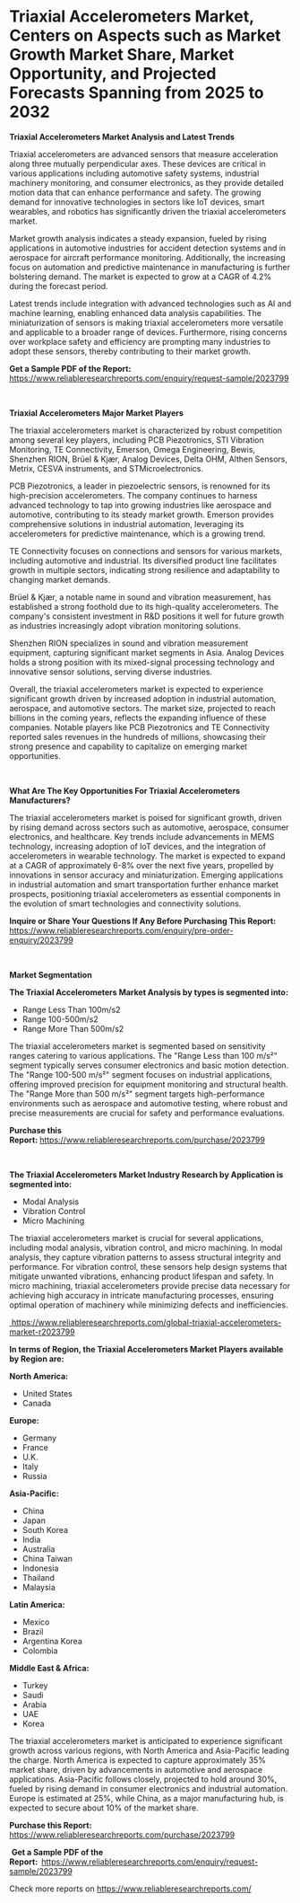 <p><h1>Triaxial Accelerometers Market, Centers on Aspects such as Market Growth Market Share, Market Opportunity, and Projected Forecasts Spanning from 2025 to 2032</h1></p><p><strong>Triaxial Accelerometers Market Analysis and Latest Trends</strong></p>
<p><p>Triaxial accelerometers are advanced sensors that measure acceleration along three mutually perpendicular axes. These devices are critical in various applications including automotive safety systems, industrial machinery monitoring, and consumer electronics, as they provide detailed motion data that can enhance performance and safety. The growing demand for innovative technologies in sectors like IoT devices, smart wearables, and robotics has significantly driven the triaxial accelerometers market.</p><p>Market growth analysis indicates a steady expansion, fueled by rising applications in automotive industries for accident detection systems and in aerospace for aircraft performance monitoring. Additionally, the increasing focus on automation and predictive maintenance in manufacturing is further bolstering demand. The market is expected to grow at a CAGR of 4.2% during the forecast period.</p><p>Latest trends include integration with advanced technologies such as AI and machine learning, enabling enhanced data analysis capabilities. The miniaturization of sensors is making triaxial accelerometers more versatile and applicable to a broader range of devices. Furthermore, rising concerns over workplace safety and efficiency are prompting many industries to adopt these sensors, thereby contributing to their market growth.</p></p>
<p><strong>Get a Sample PDF of the Report:&nbsp;</strong> <a href="https://www.reliableresearchreports.com/enquiry/request-sample/2023799?utm_campaign=3319&utm_medium=2&utm_source=Github&utm_content=ia&utm_term=29032025&utm_id=triaxial-accelerometers">https://www.reliableresearchreports.com/enquiry/request-sample/2023799</a></p>
<p>&nbsp;</p>
<p><strong>Triaxial Accelerometers Major Market Players</strong></p>
<p><p>The triaxial accelerometers market is characterized by robust competition among several key players, including PCB Piezotronics, STI Vibration Monitoring, TE Connectivity, Emerson, Omega Engineering, Bewis, Shenzhen RION, Brüel & Kjær, Analog Devices, Delta OHM, Althen Sensors, Metrix, CESVA instruments, and STMicroelectronics.</p><p>PCB Piezotronics, a leader in piezoelectric sensors, is renowned for its high-precision accelerometers. The company continues to harness advanced technology to tap into growing industries like aerospace and automotive, contributing to its steady market growth. Emerson provides comprehensive solutions in industrial automation, leveraging its accelerometers for predictive maintenance, which is a growing trend.</p><p>TE Connectivity focuses on connections and sensors for various markets, including automotive and industrial. Its diversified product line facilitates growth in multiple sectors, indicating strong resilience and adaptability to changing market demands.</p><p>Brüel & Kjær, a notable name in sound and vibration measurement, has established a strong foothold due to its high-quality accelerometers. The company's consistent investment in R&D positions it well for future growth as industries increasingly adopt vibration monitoring solutions.</p><p>Shenzhen RION specializes in sound and vibration measurement equipment, capturing significant market segments in Asia. Analog Devices holds a strong position with its mixed-signal processing technology and innovative sensor solutions, serving diverse industries.</p><p>Overall, the triaxial accelerometers market is expected to experience significant growth driven by increased adoption in industrial automation, aerospace, and automotive sectors. The market size, projected to reach billions in the coming years, reflects the expanding influence of these companies. Notable players like PCB Piezotronics and TE Connectivity reported sales revenues in the hundreds of millions, showcasing their strong presence and capability to capitalize on emerging market opportunities.</p></p>
<p>&nbsp;</p>
<p><strong>What Are The Key Opportunities For Triaxial Accelerometers Manufacturers?</strong></p>
<p><p>The triaxial accelerometers market is poised for significant growth, driven by rising demand across sectors such as automotive, aerospace, consumer electronics, and healthcare. Key trends include advancements in MEMS technology, increasing adoption of IoT devices, and the integration of accelerometers in wearable technology. The market is expected to expand at a CAGR of approximately 6-8% over the next five years, propelled by innovations in sensor accuracy and miniaturization. Emerging applications in industrial automation and smart transportation further enhance market prospects, positioning triaxial accelerometers as essential components in the evolution of smart technologies and connectivity solutions.</p></p>
<p><strong>Inquire or Share Your Questions If Any Before Purchasing This Report:</strong> <a href="https://www.reliableresearchreports.com/enquiry/pre-order-enquiry/2023799?utm_campaign=3319&utm_medium=2&utm_source=Github&utm_content=ia&utm_term=29032025&utm_id=triaxial-accelerometers">https://www.reliableresearchreports.com/enquiry/pre-order-enquiry/2023799</a></p>
<p>&nbsp;</p>
<p><strong>Market Segmentation</strong></p>
<p><strong>The Triaxial Accelerometers Market Analysis by types is segmented into:</strong></p>
<p><ul><li>Range Less Than 100m/s2</li><li>Range 100-500m/s2</li><li>Range More Than 500m/s2</li></ul></p>
<p><p>The triaxial accelerometers market is segmented based on sensitivity ranges catering to various applications. The "Range Less than 100 m/s²" segment typically serves consumer electronics and basic motion detection. The "Range 100-500 m/s²" segment focuses on industrial applications, offering improved precision for equipment monitoring and structural health. The "Range More than 500 m/s²" segment targets high-performance environments such as aerospace and automotive testing, where robust and precise measurements are crucial for safety and performance evaluations.</p></p>
<p><strong>Purchase this Report:&nbsp;</strong><a href="https://www.reliableresearchreports.com/purchase/2023799?utm_campaign=3319&utm_medium=2&utm_source=Github&utm_content=ia&utm_term=29032025&utm_id=triaxial-accelerometers">https://www.reliableresearchreports.com/purchase/2023799</a></p>
<p>&nbsp;</p>
<p><strong>The Triaxial Accelerometers Market Industry Research by Application is segmented into:</strong></p>
<p><ul><li>Modal Analysis</li><li>Vibration Control</li><li>Micro Machining</li></ul></p>
<p><p>The triaxial accelerometers market is crucial for several applications, including modal analysis, vibration control, and micro machining. In modal analysis, they capture vibration patterns to assess structural integrity and performance. For vibration control, these sensors help design systems that mitigate unwanted vibrations, enhancing product lifespan and safety. In micro machining, triaxial accelerometers provide precise data necessary for achieving high accuracy in intricate manufacturing processes, ensuring optimal operation of machinery while minimizing defects and inefficiencies.</p></p>
<p><a href="https://www.reliableresearchreports.com/global-triaxial-accelerometers-market-r2023799?utm_campaign=3319&utm_medium=2&utm_source=Github&utm_content=ia&utm_term=29032025&utm_id=triaxial-accelerometers">&nbsp;https://www.reliableresearchreports.com/global-triaxial-accelerometers-market-r2023799</a></p>
<p><strong>In terms of Region, the Triaxial Accelerometers Market Players available by Region are:</strong></p>
<p>
    <p> <strong> North America: </strong>
        <ul>
            <li>United States</li>
            <li>Canada</li>
        </ul>
        </p> 
    <p> <strong> Europe: </strong>
        <ul>
            <li>Germany</li>
            <li>France</li>
            <li>U.K.</li>
            <li>Italy</li>
            <li>Russia</li>
        </ul>
        </p> 
    <p> <strong> Asia-Pacific: </strong>
        <ul>
            <li>China</li>
            <li>Japan</li>
            <li>South Korea</li>
            <li>India</li>
            <li>Australia</li>
            <li>China Taiwan</li>
            <li>Indonesia</li>
            <li>Thailand</li>
            <li>Malaysia</li>
        </ul>
        </p> 
    <p> <strong> Latin America: </strong>
        <ul>
            <li>Mexico</li>
            <li>Brazil</li>
            <li>Argentina Korea</li>
            <li>Colombia</li>
        </ul>
        </p> 
    <p> <strong> Middle East & Africa: </strong>
        <ul>
            <li>Turkey</li>
            <li>Saudi</li>
            <li>Arabia</li>
            <li>UAE</li>
            <li>Korea</li>
        </ul>
    </p>
    </p>
<p><p>The triaxial accelerometers market is anticipated to experience significant growth across various regions, with North America and Asia-Pacific leading the charge. North America is expected to capture approximately 35% market share, driven by advancements in automotive and aerospace applications. Asia-Pacific follows closely, projected to hold around 30%, fueled by rising demand in consumer electronics and industrial automation. Europe is estimated at 25%, while China, as a major manufacturing hub, is expected to secure about 10% of the market share.</p></p>
<p><strong>Purchase this Report: </strong><a href="https://www.reliableresearchreports.com/purchase/2023799?utm_campaign=3319&utm_medium=2&utm_source=Github&utm_content=ia&utm_term=29032025&utm_id=triaxial-accelerometers">https://www.reliableresearchreports.com/purchase/2023799</a></p>
<p>&nbsp;<strong>Get a Sample PDF of the Report:&nbsp;&nbsp;</strong><a href="https://www.reliableresearchreports.com/enquiry/request-sample/2023799?utm_campaign=3319&utm_medium=2&utm_source=Github&utm_content=ia&utm_term=29032025&utm_id=triaxial-accelerometers">https://www.reliableresearchreports.com/enquiry/request-sample/2023799</a></p>
<p><strong></strong></p>
<p>Check more reports on <a href="https://www.reliableresearchreports.com/?utm_campaign=3319&utm_medium=2&utm_source=Github&utm_content=ia&utm_term=29032025&utm_id=triaxial-accelerometers">https://www.reliableresearchreports.com/</a></p>